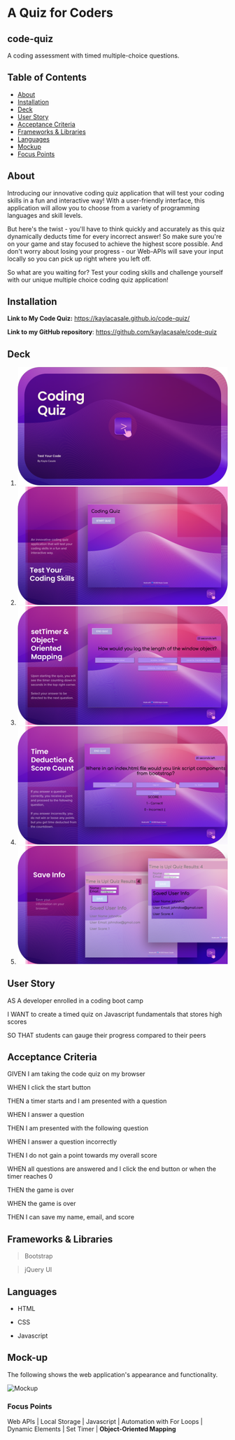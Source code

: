 # A Quiz for Coders

## code-quiz
A coding assessment with timed multiple-choice questions. 

## Table of Contents
* [About](#about)
* [Installation](#installation)
* [Deck](#deck)
* [User Story](#user-story)
* [Acceptance Criteria](#acceptance-criteria)
* [Frameworks & Libraries](#frameworks--libraries)
* [Languages](#languages)
* [Mockup](#mockup)
* [Focus Points](#focus-points)

## About
Introducing our innovative coding quiz application that will test your coding skills in a fun and interactive way! With a user-friendly interface, this application will allow you to choose from a variety of programming languages and skill levels.

But here's the twist - you'll have to think quickly and accurately as this quiz dynamically deducts time for every incorrect answer! So make sure you're on your game and stay focused to achieve the highest score possible. And don't worry about losing your progress - our Web-APIs will save your input locally so you can pick up right where you left off.

So what are you waiting for? Test your coding skills and challenge yourself with our unique multiple choice coding quiz application!

## Installation
**Link to My Code Quiz:** https://kaylacasale.github.io/code-quiz/ 

**Link to my GitHub repository**: https://github.com/kaylacasale/code-quiz 

## Deck
1. ![Cover](assets/images/Cq-1.png)
2. ![Test Skills](assets/images/cq-2.png)
3. ![Set Timer and ORM](assets/images/Cq-3.png)
4. ![Time Deduction and Score](assets/images/Cq-4.png)
5. ![Thank you](assets/images/cq-5.png)

## User Story
AS A developer enrolled in a coding boot camp

I WANT to create a timed quiz on Javascript fundamentals that stores high scores

SO THAT students can gauge their progress compared to their peers

## Acceptance Criteria
GIVEN I am taking the code quiz on my browser

WHEN I click the start button

THEN a timer starts and I am presented with a question

WHEN I answer a question 

THEN I am presented with the following question

WHEN I answer a question incorrectly

THEN I do not gain a point towards my overall score

WHEN all questions are answered and I click the end button or when the timer reaches 0

THEN the game is over

WHEN the game is over

THEN I can save my name, email, and score

## Frameworks & Libraries
> Bootstrap

> jQuery UI

## Languages 
- HTML

- CSS

- Javascript

## Mock-up
The following shows the web application's appearance and functionality.

![Mockup](https://media.giphy.com/media/7LzJHaURMv7FzogBtW/giphy.gif "GIF of Mockup")

<!-- https://user-images.githubusercontent.com/115776118/207259014-76ae0688-b230-4710-8c3e-3e4609d08ede.mov -->

### Focus Points
Web APIs | Local Storage | Javascript | Automation with For Loops | Dynamic Elements | Set Timer | **Object-Oriented Mapping**